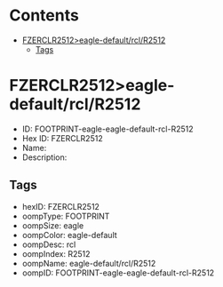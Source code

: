



Contents
========

* [FZERCLR2512>eagle-default/rcl/R2512](#fzerclr2512eagle-defaultrclr2512)
	* [Tags](#tags)

# FZERCLR2512>eagle-default/rcl/R2512

- ID: FOOTPRINT-eagle-eagle-default-rcl-R2512
- Hex ID: FZERCLR2512
- Name: 
- Description: 

## Tags

- hexID: FZERCLR2512
- oompType: FOOTPRINT
- oompSize: eagle
- oompColor: eagle-default
- oompDesc: rcl
- oompIndex: R2512
- oompName: eagle-default/rcl/R2512
- oompID: FOOTPRINT-eagle-eagle-default-rcl-R2512

